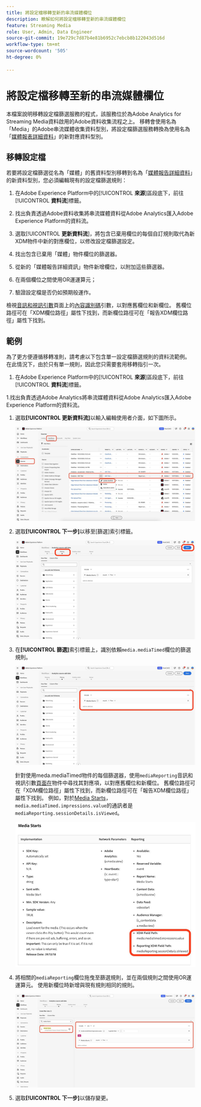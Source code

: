 ```yaml
---
title: 將設定檔移轉至新的串流媒體欄位
description: 瞭解如何將設定檔移轉至新的串流媒體欄位
feature: Streaming Media
role: User, Admin, Data Engineer
source-git-commit: 19e729c7d87b4e81b6952c7ebcb8b122043d516d
workflow-type: tm+mt
source-wordcount: '505'
ht-degree: 0%

---
```


# 將設定檔移轉至新的串流媒體欄位

本檔案說明移轉設定檔篩選服務的程式，該服務位於為Adobe Analytics for Streaming Media資料啟用的Adobe資料收集流程之上。 移轉會使用名為「Media」的Adobe串流媒體收集資料型別，將設定檔篩選服務轉換為使用名為「[媒體報表詳細資料](https://experienceleague.adobe.com/zh-hant/docs/experience-platform/xdm/data-types/media-reporting-details)」的新對應資料型別。

## 移轉設定檔

若要將設定檔篩選從名為「媒體」的舊資料型別移轉到名為「[媒體報告詳細資料](https://experienceleague.adobe.com/zh-hant/docs/experience-platform/xdm/data-types/media-reporting-details)」的新資料型別，您必須編輯現有的設定檔篩選規則：

1. 在Adobe Experience Platform中的&#x200B;[!UICONTROL **來源**]&#x200B;區段底下，前往&#x200B;[!UICONTROL **資料流**]&#x200B;標籤。

1. 找出負責透過Adobe資料收集將串流媒體資料從Adobe Analytics匯入Adobe Experience Platform的資料流。

1. 選取&#x200B;[!UICONTROL **更新資料流**]，將包含已棄用欄位的每個自訂規則取代為新XDM物件中新的對應欄位，以修改設定檔篩選設定。

1. 找出包含已棄用「媒體」物件欄位的篩選器。

1. 從新的「媒體報告詳細資訊」物件新增欄位，以附加這些篩選器。

1. 在兩個欄位之間使用OR運運算元；

1. 驗證設定檔是否仍如預期般運作。

檢視[音訊和視訊引數](https://experienceleague.adobe.com/zh-hant/docs/media-analytics/using/implementation/variables/audio-video-parameters#content-id)頁面上的[內容識別碼](https://experienceleague.adobe.com/zh-hant/docs/media-analytics/using/implementation/variables/audio-video-parameters)引數，以對應舊欄位和新欄位。 舊欄位路徑可在「XDM欄位路徑」屬性下找到，而新欄位路徑可在「報告XDM欄位路徑」屬性下找到。

## 範例

為了更方便遵循移轉准則，請考慮以下包含單一設定檔篩選規則的資料流範例。 在此情況下，由於只有單一規則，因此您只需要套用移轉指引一次。

1. 在Adobe Experience Platform中的&#x200B;[!UICONTROL **來源**]&#x200B;區段底下，前往&#x200B;[!UICONTROL **資料流**]&#x200B;標籤。

1.找出負責透過Adobe Analytics將串流媒體資料從Adobe Analytics匯入Adobe Experience Platform的資料流。

1. 選取&#x200B;**[!UICONTROL 更新資料流]**&#x200B;以輸入編輯使用者介面，如下圖所示。

   ![AEP資料流設定檔](assets/aep-dataflow-profile.jpeg)

1. 選取&#x200B;**[!UICONTROL 下一步]**&#x200B;以移至[篩選]索引標籤。

   ![AEP資料流篩選器索引標籤](assets/aep-dataflow-filtering-profile.jpeg)

1. 在&#x200B;**[!UICONTROL 篩選]**&#x200B;索引標籤上，識別依賴`media.mediaTimed`欄位的篩選規則。

   ![AEP資料流篩選規則](assets/dataflow-filtering-rules-profile.jpeg)


   針對使用meda.mediaTimed物件的每個篩選器，使用`mediaReporting`音訊和視訊引數[頁面在](https://experienceleague.adobe.com/zh-hant/docs/media-analytics/using/implementation/variables/audio-video-parameters)物件中尋找其對應項，以對應舊欄位和新欄位。 舊欄位路徑可在「XDM欄位路徑」屬性下找到，而新欄位路徑可在「報告XDM欄位路徑」屬性下找到。 例如，對於[Media Starts](https://experienceleague.adobe.com/zh-hant/docs/media-analytics/using/implementation/variables/audio-video-parameters#media-starts)，`media.mediaTimed.impressions.value`的通訊者是`mediaReporting.sessionDetails.isViewed`。

   ![新舊的XDM欄位](assets/xdm-fields-new-and-old.jpeg)

1. 將相關的`mediaReporting`欄位拖曳至篩選規則，並在兩個規則之間使用OR運運算元。 使用新欄位時新增與現有規則相同的規則。

   ![新增篩選器規則](assets/add-filter-rules.jpeg)

1. 選取&#x200B;**[!UICONTROL 下一步]**&#x200B;以儲存變更。
